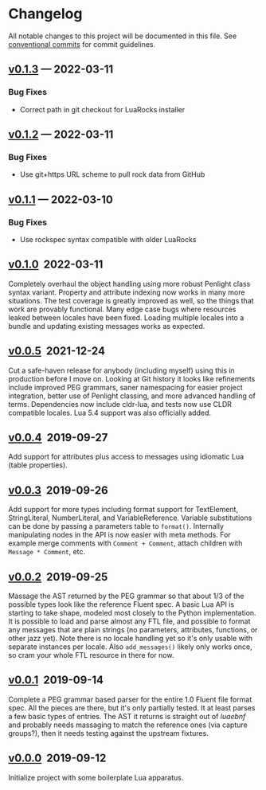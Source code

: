 # Changelog

All notable changes to this project will be documented in this file. See [conventional commits](https://www.conventionalcommits.org) for commit guidelines.

## [v0.1.3](https://github.com/alerque/fluent-lua/releases/v0.1.3) — 2022-03-11

### Bug Fixes

- Correct path in git checkout for LuaRocks installer

## [v0.1.2](https://github.com/alerque/fluent-lua/releases/v0.1.2) — 2022-03-11

### Bug Fixes

- Use git+https URL scheme to pull rock data from GitHub

## [v0.1.1](https://github.com/alerque/fluent-lua/releases/v0.1.1) — 2022-03-10

### Bug Fixes

- Use rockspec syntax compatible with older LuaRocks

## [v0.1.0](https://github.com/alerque/fluent-lua/releases/v0.1.0) ­ 2022-03-11

Completely overhaul the object handling using more robust Penlight class syntax variant.
Property and attribute indexing now works in many more situations.
The test coverage is greatly improved as well, so the things that work are provably functional.
Many edge case bugs where resources leaked between locales have been fixed.
Loading multiple locales into a bundle and updating existing messages works as expected.

## [v0.0.5](https://github.com/alerque/fluent-lua/releases/v0.0.5) ­ 2021-12-24

Cut a safe-haven release for anybody (including myself) using this in production before I move on.
Looking at Git history it looks like refinements include improved PEG grammars, saner namespacing for easier project integration, better use of Penlight classing, and more advanced handling of terms.
Dependencies now include cldr-lua, and tests now use CLDR compatible locales.
Lua 5.4 support was also officially added.

## [v0.0.4](https://github.com/alerque/fluent-lua/releases/v0.0.1) ­ 2019-09-27

Add support for attributes plus access to messages using idiomatic Lua (table properties).

## [v0.0.3](https://github.com/alerque/fluent-lua/releases/v0.0.1) ­ 2019-09-26

Add support for more types including format support for TextElement, StringLiteral, NumberLiteral, and VariableReference.
Variable substitutions can be done by passing a parameters table to `format()`.
Internally manipulating nodes in the API is now easier with meta methods.
For example merge comments with `Comment + Comment`, attach children with `Message * Comment`, etc.

## [v0.0.2](https://github.com/alerque/fluent-lua/releases/v0.0.1) ­ 2019-09-25

Massage the AST returned by the PEG grammar so that about 1/3 of the possible types look like the reference Fluent spec.
A basic Lua API is starting to take shape, modeled most closely to the Python implementation.
It is possible to load and parse almost any FTL file, and possible to format any messages that are plain strings (no parameters, attributes, functions, or other jazz yet).
Note there is no locale handling yet so it's only usable with separate instances per locale.
Also `add_messages()` likely only works once, so cram your whole FTL resource in there for now.

## [v0.0.1](https://github.com/alerque/fluent-lua/releases/v0.0.1) ­ 2019-09-14

Complete a PEG grammar based parser for the entire 1.0 Fluent file format spec.
All the pieces are there, but it's only partially tested.
It at least parses a few basic types of entries.
The AST it returns is straight out of *luaebnf* and probably needs massaging to match the reference ones (via capture groups?), then it needs testing against the upstream fixtures.

## [v0.0.0](https://github.com/alerque/fluent-lua/releases/v0.0.0) ­ 2019-09-12

Initialize project with some boilerplate Lua apparatus.

<!-- generated by git-cliff -->
